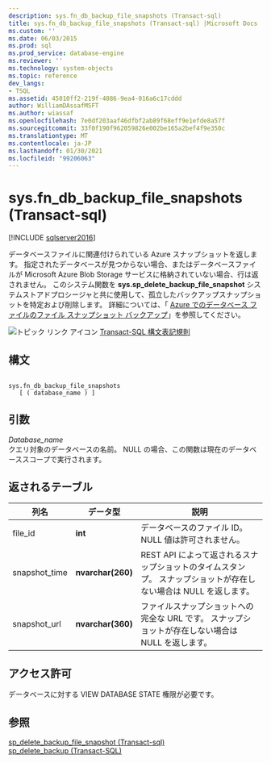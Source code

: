 ```yaml
---
description: sys.fn_db_backup_file_snapshots (Transact-sql)
title: sys.fn_db_backup_file_snapshots (Transact-sql) |Microsoft Docs
ms.custom: ''
ms.date: 06/03/2015
ms.prod: sql
ms.prod_service: database-engine
ms.reviewer: ''
ms.technology: system-objects
ms.topic: reference
dev_langs:
- TSQL
ms.assetid: 45010ff2-219f-4086-9ea4-016a6c17cddd
author: WilliamDAssafMSFT
ms.author: wiassaf
ms.openlocfilehash: 7e0df203aaf46dfbf2ab89f68eff9e1efde8a57f
ms.sourcegitcommit: 33f0f190f962059826e002be165a2bef4f9e350c
ms.translationtype: MT
ms.contentlocale: ja-JP
ms.lasthandoff: 01/30/2021
ms.locfileid: "99206063"
---
```

# <a name="sysfn_db_backup_file_snapshots-transact-sql"></a>sys.fn_db_backup_file_snapshots (Transact-sql)
[!INCLUDE [sqlserver2016](../../includes/applies-to-version/sqlserver2016.md)]

  データベースファイルに関連付けられている Azure スナップショットを返します。 指定されたデータベースが見つからない場合、またはデータベースファイルが Microsoft Azure Blob Storage サービスに格納されていない場合、行は返されません。 このシステム関数を **sys.sp_delete_backup_file_snapshot** システムストアドプロシージャと共に使用して、孤立したバックアップスナップショットを特定および削除します。 詳細については、「 [Azure でのデータベース ファイルのファイル スナップショット バックアップ](../../relational-databases/backup-restore/file-snapshot-backups-for-database-files-in-azure.md)」を参照してください。  
  
 ![トピック リンク アイコン](../../database-engine/configure-windows/media/topic-link.gif "トピック リンク アイコン") [Transact-SQL 構文表記規則](../../t-sql/language-elements/transact-sql-syntax-conventions-transact-sql.md)  
  
## <a name="syntax"></a>構文  
  
```  
  
sys.fn_db_backup_file_snapshots   
   [ ( database_name ) ]  
```  
  
## <a name="arguments"></a>引数  
 *Database_name*  
 クエリ対象のデータベースの名前。 NULL の場合、この関数は現在のデータベーススコープで実行されます。  
  
## <a name="table-returned"></a>返されるテーブル  
  
|列名|データ型|説明|  
|-----------------|---------------|-----------------|  
|file_id|**int**|データベースのファイル ID。 NULL 値は許可されません。|  
|snapshot_time|**nvarchar(260)**|REST API によって返されるスナップショットのタイムスタンプ。 スナップショットが存在しない場合は NULL を返します。|  
|snapshot_url|**nvarchar(360)**|ファイルスナップショットへの完全な URL です。 スナップショットが存在しない場合は NULL を返します。|  
  
## <a name="permissions"></a>アクセス許可  
 データベースに対する VIEW DATABASE STATE 権限が必要です。  
  
## <a name="see-also"></a>参照  
 [sp_delete_backup_file_snapshot &#40;Transact-sql&#41;](../../relational-databases/system-stored-procedures/snapshot-backup-sp-delete-backup-file-snapshot.md)   
 [sp_delete_backup (Transact-SQL)](../../relational-databases/system-stored-procedures/snapshot-backup-sp-delete-backup.md)  
  
  

